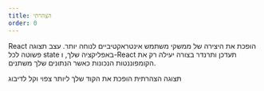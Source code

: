 ```yaml
---
title: הצהרתי
order: 0
---
```


React הופכת את היצירה של ממשקי משתמש אינטראקטיביים לנוחה יותר. עצב תצוגה פשוטה לכל state באפליקציה שלך, ו-React תעדכן ותרנדר בצורה יעילה רק את הקומפוננטות הנכונות כאשר הנתונים שלך משתנים.

תצוגה הצהרתית הופכת את הקוד שלך ליותר צפוי וקל לדיבוג
